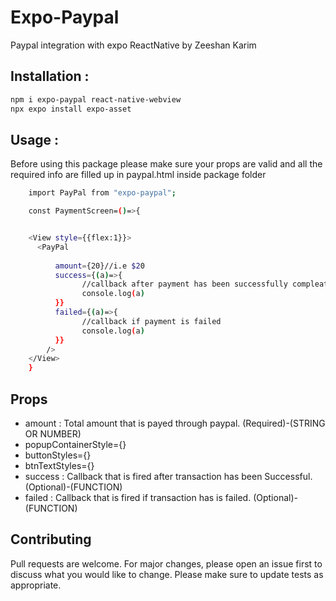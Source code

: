 # Expo-Paypal

Paypal integration with expo ReactNative by Zeeshan Karim

## Installation :

```bash
npm i expo-paypal react-native-webview
npx expo install expo-asset
```

## Usage :

Before using this package please make sure your props are valid and all the required info are filled up in paypal.html inside package folder

```bash
    import PayPal from "expo-paypal";

    const PaymentScreen=()=>{


    <View style={{flex:1}}>
      <PayPal
          
          amount={20}//i.e $20
          success={(a)=>{
                //callback after payment has been successfully compleated
                console.log(a)
          }}
          failed={(a)=>{
                //callback if payment is failed
                console.log(a)
          }}
        />
    </View>
    }

```

## Props

- amount : Total amount that is payed through paypal. (Required)-(STRING OR NUMBER)
- popupContainerStyle={}
- buttonStyles={}
- btnTextStyles={}
- success : Callback that is fired after transaction has been Successful. (Optional)-(FUNCTION)
- failed : Callback that is fired if transaction has is failed. (Optional)-(FUNCTION)

## Contributing

Pull requests are welcome. For major changes, please open an issue first to discuss what you would like to change.
Please make sure to update tests as appropriate.
